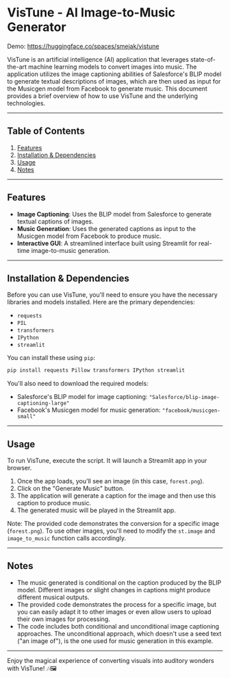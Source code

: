# VisTune - AI Image-to-Music Generator

Demo: https://huggingface.co/spaces/smejak/vistune

VisTune is an artificial intelligence (AI) application that leverages state-of-the-art machine learning models to convert images into music. The application utilizes the image captioning abilities of Salesforce's BLIP model to generate textual descriptions of images, which are then used as input for the Musicgen model from Facebook to generate music. This document provides a brief overview of how to use VisTune and the underlying technologies.

---

## Table of Contents
1. [Features](#features)
2. [Installation & Dependencies](#installation--dependencies)
3. [Usage](#usage)
4. [Notes](#notes)

---

## Features
- **Image Captioning**: Uses the BLIP model from Salesforce to generate textual captions of images.
- **Music Generation**: Uses the generated captions as input to the Musicgen model from Facebook to produce music.
- **Interactive GUI**: A streamlined interface built using Streamlit for real-time image-to-music generation.

---

## Installation & Dependencies

Before you can use VisTune, you'll need to ensure you have the necessary libraries and models installed. Here are the primary dependencies:

- `requests`
- `PIL`
- `transformers`
- `IPython`
- `streamlit`

You can install these using `pip`:

```bash
pip install requests Pillow transformers IPython streamlit
```

You'll also need to download the required models:

- Salesforce's BLIP model for image captioning: `"Salesforce/blip-image-captioning-large"`
- Facebook's Musicgen model for music generation: `"facebook/musicgen-small"`

---

## Usage

To run VisTune, execute the script. It will launch a Streamlit app in your browser. 

1. Once the app loads, you'll see an image (in this case, `forest.png`).
2. Click on the "Generate Music" button.
3. The application will generate a caption for the image and then use this caption to produce music.
4. The generated music will be played in the Streamlit app.

Note: The provided code demonstrates the conversion for a specific image (`forest.png`). To use other images, you'll need to modify the `st.image` and `image_to_music` function calls accordingly.

---

## Notes

- The music generated is conditional on the caption produced by the BLIP model. Different images or slight changes in captions might produce different musical outputs.
- The provided code demonstrates the process for a specific image, but you can easily adapt it to other images or even allow users to upload their own images for processing.
- The code includes both conditional and unconditional image captioning approaches. The unconditional approach, which doesn't use a seed text ("an image of"), is the one used for music generation in this example.

---

Enjoy the magical experience of converting visuals into auditory wonders with VisTune! 🎶🖼️